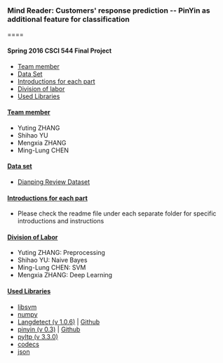### Mind Reader: Customers' response prediction -- PinYin as additional feature for classification
====
#### Spring 2016 CSCI 544 Final Project
* [Team member](#team)
* [Data Set](#dataset)
* [Introductions for each part](#introduction)
* [Division of labor](#division)
* [Used Libraries](#libs)

#### [Team member](id:team)
* Yuting ZHANG
* Shihao YU
* Mengxia ZHANG
* Ming-Lung CHEN

#### [Data set](id:dataset)
* [Dianping Review Dataset](http://yongfeng.me/dataset/)

#### [Introductions for each part](id:introduction)
* Please check the readme file under each separate folder for specific introductions and instructions

#### [Division of Labor](id:division)
* Yuting ZHANG: Preprocessing
* Shihao YU: Naive Bayes
* Ming-Lung CHEN: SVM
* Mengxia ZHANG: Deep Learning

#### [Used Libraries](id:libs)
* [libsvm](https://www.csie.ntu.edu.tw/~cjlin/libsvm/)
* [numpy](http://www.numpy.org/)
* [Langdetect (v 1.0.6)](https://pypi.python.org/pypi/langdetect) | [Github](http://lxyu.github.io/pinyin/)
* [pinyin (v 0.3)](https://pypi.python.org/pypi/pinyin) | [Github](https://github.com/lxyu/pinyin)
* [pyltp (v 3.3.0)](https://github.com/HIT-SCIR/pyltp)
* [codecs](https://docs.python.org/2/library/codecs.html)
* [json](https://docs.python.org/2/library/json.html)
